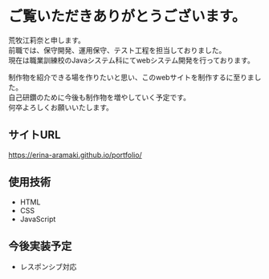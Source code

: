 # ご覧いただきありがとうございます。      

荒牧江莉奈と申します。     
前職では、保守開発、運用保守、テスト工程を担当しておりました。    
現在は職業訓練校のJavaシステム科にてwebシステム開発を行っております。     

制作物を紹介できる場を作りたいと思い、このwebサイトを制作するに至りました。    
自己研鑽のために今後も制作物を増やしていく予定です。    
何卒よろしくお願いいたします。     

## サイトURL
https://erina-aramaki.github.io/portfolio/

## 使用技術
- HTML
- CSS
- JavaScript

## 今後実装予定
- レスポンシブ対応
